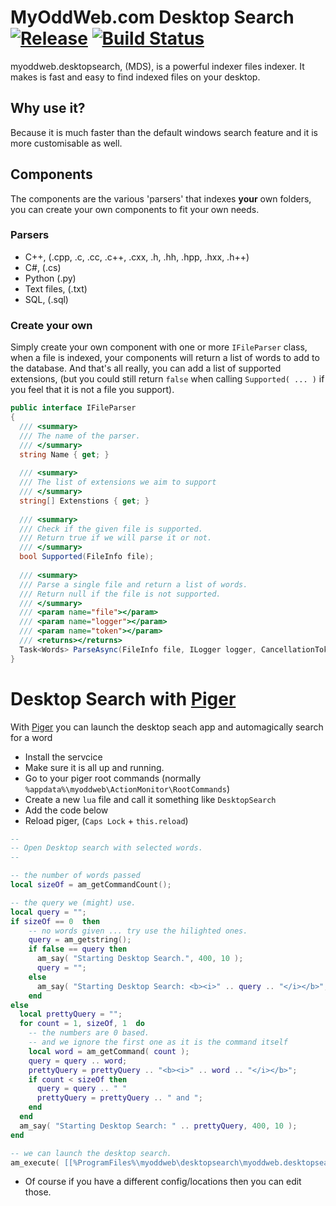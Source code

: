 # MyOddWeb.com Desktop Search [![Release](https://img.shields.io/badge/release-v0.2.0.0-brightgreen.png?style=flat)](https://github.com/FFMG/myoddweb.desktopsearch/) [![Build Status](https://travis-ci.org/FFMG/myoddweb.desktopsearch.svg?branch=master)](https://travis-ci.org/FFMG/myoddweb.desktopsearch)

myoddweb.desktopsearch, (MDS), is a powerful indexer files indexer. It makes is fast and easy to find indexed files on your desktop.

## Why use it?

Because it is much faster than the default windows search feature and it is more customisable as well.

## Components

The components are the various 'parsers' that indexes **your** own folders, you can create your own components to fit your own needs.

### Parsers
- C++, (.cpp, .c, .cc, .c++, .cxx, .h, .hh, .hpp, .hxx, .h++)
- C#, (.cs)
- Python (.py)
- Text files, (.txt)
- SQL, (.sql)


### Create your own
Simply create your own component with one or more `IFileParser` class, when a file is indexed, your components will return a list of words to add to the database.
And that's all really, you can add a list of supported extensions, (but you could still return `false` when calling `Supported( ... )` if you feel that it is not a file you support). 

```csharp
public interface IFileParser
{
  /// <summary>
  /// The name of the parser.
  /// </summary>
  string Name { get; }
  
  /// <summary>
  /// The list of extensions we aim to support
  /// </summary>
  string[] Extenstions { get; }
  
  /// <summary>
  /// Check if the given file is supported.
  /// Return true if we will parse it or not.
  /// </summary>
  bool Supported(FileInfo file);
  
  /// <summary>
  /// Parse a single file and return a list of words.
  /// Return null if the file is not supported.
  /// </summary>
  /// <param name="file"></param>
  /// <param name="logger"></param>
  /// <param name="token"></param>
  /// <returns></returns>
  Task<Words> ParseAsync(FileInfo file, ILogger logger, CancellationToken token);
}
```
	
# Desktop Search with [Piger](https://github.com/FFMG/myoddweb.piger)

With [Piger](https://github.com/FFMG/myoddweb.piger) you can launch the desktop seach app and automagically search for a word

- Install the servcice
- Make sure it is all up and running.
- Go to your piger root commands (normally `%appdata%\myoddweb\ActionMonitor\RootCommands`)
- Create a new `lua` file and call it something like `DesktopSearch`
- Add the code below
- Reload piger, (`Caps Lock` + `this.reload`)

```lua
--
-- Open Desktop search with selected words.
--

-- the number of words passed
local sizeOf = am_getCommandCount();

-- the query we (might) use.
local query = "";
if sizeOf == 0  then
    -- no words given ... try use the hilighted ones.
    query = am_getstring();
    if false == query then
      am_say( "Starting Desktop Search.", 400, 10 );
      query = "";
    else
      am_say( "Starting Desktop Search: <b><i>" .. query .. "</i></b>", 400, 10 );
    end
else
  local prettyQuery = "";
  for count = 1, sizeOf, 1  do
    -- the numbers are 0 based.
    -- and we ignore the first one as it is the command itself
    local word = am_getCommand( count );
    query = query .. word;
    prettyQuery = prettyQuery .. "<b><i>" .. word .. "</i></b>";
    if count < sizeOf then
      query = query .. " "
      prettyQuery = prettyQuery .. " and ";
    end
  end  
  am_say( "Starting Desktop Search: " .. prettyQuery, 400, 10 );
end

-- we can launch the desktop search.
am_execute( [[%ProgramFiles%\myoddweb\desktopsearch\myoddweb.desktopsearch.exe]], [[--query "]]..query..[[" --config "%appdata%\myoddweb\desktopsearch\desktop.json"]], false);
```

- Of course if you have a different config/locations then you can edit those.
